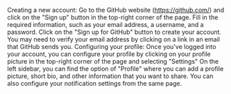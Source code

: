 
Creating a new account:
Go to the GitHub website (https://github.com/) and click on the "Sign up" button in the top-right corner of the page.
Fill in the required information, such as your email address, a username, and a password.
Click on the "Sign up for GitHub" button to create your account.
You may need to verify your email address by clicking on a link in an email that GitHub sends you.
Configuring your profile:
Once you've logged into your account, you can configure your profile by clicking on your profile picture in the top-right corner of the page and selecting "Settings"
On the left sidebar, you can find the option of "Profile" where you can add a profile picture, short bio, and other information that you want to share.
You can also configure your notification settings from the same page.